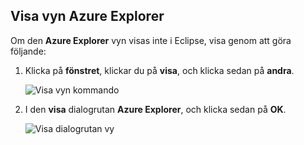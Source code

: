 ## <a name="display-the-azure-explorer-view"></a>Visa vyn Azure Explorer

Om den **Azure Explorer** vyn visas inte i Eclipse, visa genom att göra följande:

1. Klicka på **fönstret**, klickar du på **visa**, och klicka sedan på **andra**.

   ![Visa vyn kommando](./media/azure-toolkit-for-eclipse-show-azure-explorer/show-az-exp-01.png)

2. I den **visa** dialogrutan **Azure Explorer**, och klicka sedan på **OK**.

   ![Visa dialogrutan vy](./media/azure-toolkit-for-eclipse-show-azure-explorer/show-az-exp-02.png)


